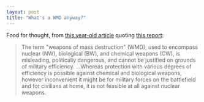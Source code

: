 ```yaml
---
layout: post
title: "What's a WMD anyway?"
---
```




Food for thought, from <a href="http://slate.msn.com/id/2070188/">this year-old article</a> quoting <a href="http://www.ceip.org/files/publications/Harigelreport.asp?p=8&PublicationID=630">this report</a>:

<blockquote>The term "weapons of mass destruction" (WMD), used to encompass nuclear (NW), biological (BW), and chemical weapons (CW), is misleading, politically dangerous, and cannot be justified on grounds of military efficiency. ...Whereas protection with various degrees of efficiency is possible against chemical and biological weapons, however inconvenient it might be for military forces on the battlefield and for civilians at home, it is not feasible at all against nuclear weapons.</blockquote>


